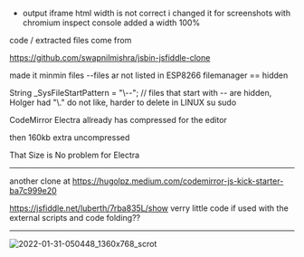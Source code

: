 * output iframe html width is not correct i changed it for screenshots with chromium inspect console added a width 100%


code / extracted files come from

https://github.com/swapnilmishra/jsbin-jsfiddle-clone

made it minmin files --files ar not listed in ESP8266 filemanager == hidden

 String _SysFileStartPattern =  "\\--"; // files that start with -- are hidden, Holger had  "\\." do not like, harder to delete in LINUX su sudo

CodeMirror Electra allready has compressed for the editor

then 160kb extra uncompressed

That Size is No problem for Electra

---

another clone at https://hugolpz.medium.com/codemirror-js-kick-starter-ba7c999e20

https://jsfiddle.net/luberth/7rba835L/show verry little code if used with the external scripts and code folding??

---

![2022-01-31-050448_1360x768_scrot](https://user-images.githubusercontent.com/45427770/151737422-ac96f3fd-dd92-4f41-8a36-463cc5791683.png)
